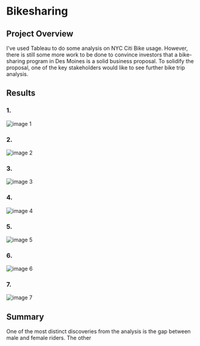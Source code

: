 # Bikesharing

## Project Overview
I've used Tableau to do some analysis on NYC Citi Bike usage. However, there is still some more work to be done to convince investors that a bike-sharing program in Des Moines is a solid business proposal. To solidify the proposal, one of the key stakeholders would like to see further bike trip analysis.

## Results
### 1. 

![image 1](https://user-images.githubusercontent.com/84995704/133941923-aae8fd54-9140-445b-8830-01d94bcf00a2.png)


### 2.


![image 2](https://user-images.githubusercontent.com/84995704/133941928-d9bdbbea-b0c8-429f-a073-0dc402bd375f.png)


### 3. 

![image 3](https://user-images.githubusercontent.com/84995704/133941937-82c32758-52ed-4c92-89e5-c6b79d1b4e1f.png)


### 4. 

![image 4](https://user-images.githubusercontent.com/84995704/133941941-db41d61e-a0af-4b76-b419-0db7f33d766d.png)


### 5. 

![image 5](https://user-images.githubusercontent.com/84995704/133941945-6f0ccb52-224b-4c4c-ac33-403874e604d4.png)


### 6. 

![image 6](https://user-images.githubusercontent.com/84995704/133941954-bb351b25-b771-4040-a296-7a0b2484bf8c.png)


### 7. 

![image 7](https://user-images.githubusercontent.com/84995704/133941958-bd63e90a-cbf0-4de9-874a-614f58819039.png)


## Summary
One of the most distinct discoveries from the analysis is the gap between male and female riders. 
The other 
